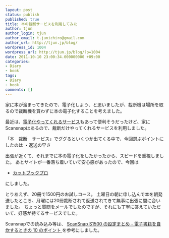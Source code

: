 ```yaml
---
layout: post
status: publish
published: true
title: 本の裁断サービスを利用してみた
author: tjun
author_login: tjun
author_email: t.junichiro@gmail.com
author_url: http://tjun.jp/blog/
wordpress_id: 1004
wordpress_url: http://tjun.jp/blog/?p=1004
date: 2011-10-10 23:00:34.000000000 +09:00
categories:
- Diary
- book
tags:
- Diary
- book
comments: []
---
```


家に本が溜まってきたので、電子化しよう、と思いましたが、裁断機は場所を取るので裁断機を買わずに本の電子化することを考えました。

最近は、<a href="http://www.bookscan.co.jp/">電子化やってくれるサービス</a>もあって便利そうだったけど、家にScansnapはあるので、裁断だけやってくれるサービスを利用しました。

「本　裁断　サービス」でググるといくつか出てくる中で、今回選ぶポイントにしたのは
・返送の早さ

出張が近くて、それまでに本の電子化をしたかったから、スピードを重視しました。
あとサイトが一番落ち着いていて安心感があったので、今回は
<ul>
	<li><a href="http://cutbookpro.com/">カットブックプロ</a></li>
</ul>

にしました。

とりあえず、20冊で1500円のお試しコース。
土曜日の朝に申し込んで本を朝発送したところ、月曜には20冊裁断されて返送されてきて無事に出張に間に合いました。
ちょっと質問をメールでしたのですが、それにも丁寧に答えていただいて、好感が持てるサービスでした。

Scansnapでの読み込み等は、
<a href="http://d.hatena.ne.jp/inouetakuya/20100813/1281655901">ScanSnap S1500 の設定まとめ - 電子書籍を自炊するときの 10 のポイント </a>
を参考にしました。
